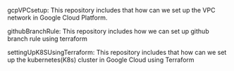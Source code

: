 gcpVPCsetup: This repository includes that how can we set up the VPC network in Google Cloud Platform.

githubBranchRule: This repository includes how we can set up github branch rule using terraform

settingUpK8SUsingTerraform: This repository includes that how can we set up the kubernetes(K8s) cluster in Google Cloud using Terraform
